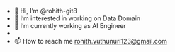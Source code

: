 - 👋 Hi, I’m @rohith-git8
- 👀 I’m interested in working on Data Domain
- 🌱 I’m currently working as AI Engineer
- 
- 📫 How to reach me rohith.vuthunuri123@gmail.com

<!---
rohith-git8/rohith-git8 is a ✨ special ✨ repository because its `README.md` (this file) appears on your GitHub profile.
You can click the Preview link to take a look at your changes.
--->
